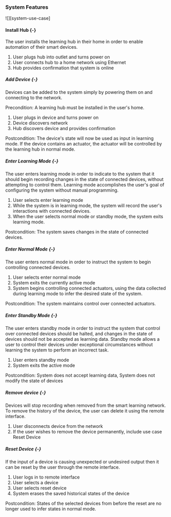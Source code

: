 ### System Features

![][system-use-case]

#### Install Hub {-}

The user installs the learning hub in their home in order to enable automation of their smart
devices.

1. User plugs hub into outlet and turns power on
2. User connects hub to a home network using Ethernet
3. Hub provides confirmation that system is online

##### Add Device {-}

Devices can be added to the system simply by powering them on and connecting to the network.

Precondition: A learning hub must be installed in the user's home.

1. User plugs in device and turns power on
2. Device discovers network
3. Hub discovers device and provides confirmation

Postcondition: The device's state will now be used as input in learning mode. If the device contains
an actuator, the actuator will be controlled by the learning hub in normal mode.

##### Enter Learning Mode {-}

The user enters learning mode in order to indicate to the system that it should begin recording
changes in the state of connected devices, without attempting to control them. Learning mode
accomplishes the user's goal of configuring the system without manual programming.

1. User selects enter learning mode
2. While the system is in learning mode, the system will record the user's interactions with
   connected devices.
3. When the user selects normal mode or standby mode, the system exits learning mode.

Postcondition: The system saves changes in the state of connected devices.

##### Enter Normal Mode {-}

The user enters normal mode in order to instruct the system to begin controlling connected
devices.

1. User selects enter normal mode
2. System exits the currently active mode
3. System begins controlling connected actuators, using the data collected during learning mode
   to infer the desired state of the system.

Postcondition: The system maintains control over connected actuators.

##### Enter Standby Mode {-}

The user enters standby mode in order to instruct the system that control over connected devices
should be halted, and changes in the state of devices should not be accepted as learning data.
Standby mode allows a user to control their devices under exceptional circumstances without learning
the system to perform an incorrect task.

1. User enters standby mode
2. System exits the active mode

Postcondition: System does not accept learning data, System does not modify the state of devices

##### Remove device {-}

Devices will stop recording when removed from the smart learning network. To remove the history of
the device, the user can delete it using the remote interface.

1. User disconnects device from the network
2. If the user wishes to remove the device permanently, include use case Reset Device

##### Reset Device {-}

If the input of a device is causing unexpected or undesired output then it can be reset by the user
through the remote interface.

1. User logs in to remote interface
2. User selects a device
3. User selects reset device
4. System erases the saved historical states of the device

Postcondition: States of the selected devices from before the reset are no longer used to infer
states in normal mode.


